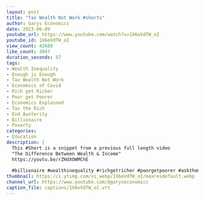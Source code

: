 ```yaml
---
layout: post
title: "Tax Wealth Not Work #shorts"
author: Garys Economics
date: 2023-06-09
youtube_url: https://www.youtube.com/watch?v=1X6eVdTW_oI
youtube_id: 1X6eVdTW_oI
view_count: 42689
like_count: 3047
duration_seconds: 57
tags:
- Wealth Inequality
- Enough is Enough
- Tax Wealth Not Work
- Economics of Covid
- Rich get Richer
- Poor get Poorer
- Economics Explained
- Tax the Rich
- End Austerity
- Billionaire
- Poverty
categories:
- Education
description: |
  This #Short is a snippet from a previous full length video 
  "The Difference Between Wealth & Income" 
  https://youtu.be/rZHdXOWMChE
  
  #billionaire #wealthinequality #richgetricher #poorgetpoorer #askthem   #enoughisenough #assets #governmentdebt #moneyisatoken #whatismoney #700billion #inflation #costoflivingcrisis #whereisthemoney #showmethemoney #gdp #theydontevenknow #taxwealthnotwork
thumbnail: https://i.ytimg.com/vi_webp/1X6eVdTW_oI/maxresdefault.webp
channel_url: https://www.youtube.com/@garyseconomics
caption_file: captions/1X6eVdTW_oI.vtt
---
```

